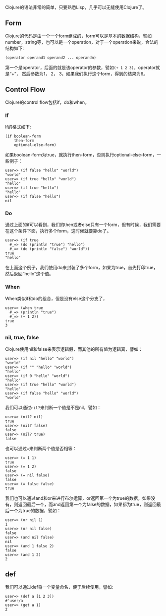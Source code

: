 Clojure的语法非常的简单，只要熟悉Lisp，几乎可以无缝使用Clojure了。

## Form

Clojure的代码是由一个一个form组成的，form可以是基本的数据结构，譬如number，string等，也可以是一个operation，对于一个operation来说，合法的结构如下:

```
(operator operand1 operand2 ... operandn)
```

第一个是operator，后面的就是该operator的参数，譬如`(+ 1 2 3)`，operator就是“+”， 然后参数为1， 2， 3，如果我们执行这个form，得到的结果为6。

## Control Flow

Clojure的control flow包括if，do和when。

### If

If的格式如下:

```
(if boolean-form
    then-form
    optional-else-form)
```

如果boolean-form为true，就执行then-form，否则执行optional-else-form，一些例子：

```
user=> (if false "hello" "world")
"world"
user=> (if true "hello" "world")
"hello"
user=> (if true "hello")
"hello"
user=> (if false "hello")
nil
```

### Do

通过上面的if可以看到，我们的then或者else只有一个form，但有时候，我们需要在这个条件下面，执行多个form，这时候就要靠do了。

```
user=> (if true
  #_=> (do (println "true") "hello")
  #_=> (do (println "false") "world"))
true
"hello"
```

在上面这个例子，我们使用do来封装了多个form，如果为true，首先打印true，然后返回“hello”这个值。

### When

When类似if和do的组合，但是没有else这个分支了，

```
user=> (when true
  #_=> (println "true")
  #_=> (+ 1 2))
true
3
```

### nil, true, false

Clojure使用nil和false来表示逻辑假，而其他的所有值为逻辑真，譬如：

```
user=> (if nil "hello" "world")
"world"
user=> (if "" "hello" "world")
"hello"
user=> (if 0 "hello" "world")
"hello"
user=> (if true "hello" "world")
"hello"
user=> (if false "hello" "world")
"world"
```

我们可以通过`nil?`来判断一个值是不是nil，譬如：

```
user=> (nil? nil)
true
user=> (nil? false)
false
user=> (nil? true)
false
```

也可以通过`=`来判断两个值是否相等：

```
user=> (= 1 1)
true
user=> (= 1 2)
false
user=> (= nil false)
false
user=> (= false false)
true
```

我们也可以通过and和or来进行布尔运算，or返回第一个为true的数据，如果没有，则返回最后一个，而and返回第一个为false的数据，如果都为true，则返回最后一个为true的数据，譬如：

```
user=> (or nil 1)
1
user=> (or nil false)
false
user=> (and nil false)
nil
user=> (and 1 false 2)
false
user=> (and 1 2)
2
```

## def

我们可以通过def将一个变量命名，便于后续使用，譬如:

```
user=> (def a [1 2 3])
#'user/a
user=> (get a 1)
2
```